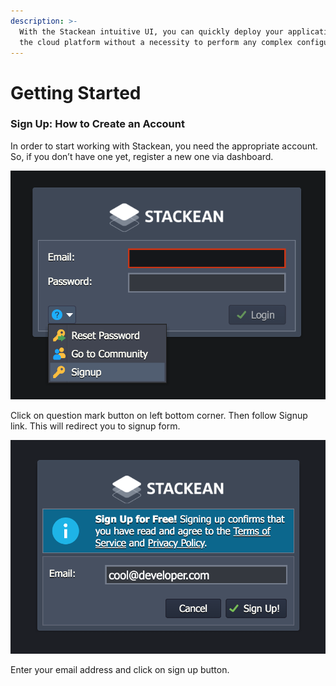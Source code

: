 ```yaml
---
description: >-
  With the Stackean intuitive UI, you can quickly deploy your applications to
  the cloud platform without a necessity to perform any complex configurations.
---
```


# Getting Started

### Sign Up: How to Create an Account <a id="sign-up-how-to-create-an-account"></a>

In order to start working with Stackean, you need the appropriate account. So, if you don’t have one yet, register a new one via dashboard.

![](../../.gitbook/assets/stackean-dashboard-signup-link.png)

Click on question mark button on left bottom corner. Then follow Signup link. This will redirect you to signup form.

![](../../.gitbook/assets/stackean-dashboard-signup-mail.png)

Enter your email address and click on sign up button.

